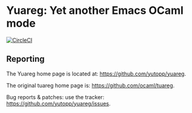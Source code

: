 Yuareg: Yet another Emacs OCaml mode
====================================

[![CircleCI](https://circleci.com/gh/yutopp/yuareg.svg?style=svg)](https://circleci.com/gh/yutopp/yuareg)

Reporting
---------

The Yuareg home page is located at:
<https://github.com/yutopp/yuareg>.

The original tuareg home page is:
<https://github.com/ocaml/tuareg>.

Bug reports & patches: use the tracker:
<https://github.com/yutopp/yuareg/issues>.
